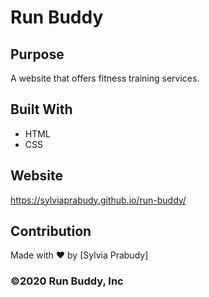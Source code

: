 # Run Buddy

## Purpose
A website that offers fitness training services.

## Built With
* HTML
* CSS

## Website
https://sylviaprabudy.github.io/run-buddy/

## Contribution
Made with ❤️ by [Sylvia Prabudy]

### ©️2020 Run Buddy, Inc 

